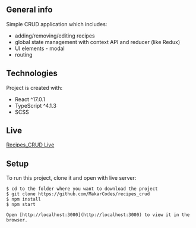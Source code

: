 ## General info

Simple CRUD application which includes:

- adding/removing/editing recipes
- global state management with context API and reducer (like Redux)
- UI elements - modal
- routing

## Technologies

Project is created with:

- React ^17.0.1
- TypeScript ^4.1.3
- SCSS

## Live

<a href="https://makarcodes.github.io/recipes_crud/">Recipes_CRUD Live</a>

## Setup

To run this project, clone it and open with live server:

```
$ cd to the folder where you want to download the project
$ git clone https://github.com/MakarCodes/recipes_crud
$ npm install
$ npm start

Open [http://localhost:3000](http://localhost:3000) to view it in the browser.
```
